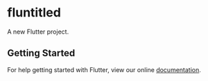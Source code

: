 # fluntitled

A new Flutter project.

## Getting Started

For help getting started with Flutter, view our online
[documentation](https://flutter.io/).
